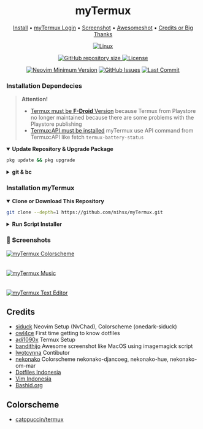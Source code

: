 <h1 align="center">myTermux</h1> 

<div align="center">
  <a href="https://mytermux-xshin404.vercel.app/docs/intro" target="_blank">Install</a>
  <span> • </span>
       	<a href="https://mytermux-xshin404.vercel.app/docs/login/Username%20&%20Password" target="_blank">myTermux Login</a>
  <span> • </span>
	      <a href="https://mytermux-xshin404.vercel.app/docs/screenshot/colorscheme" target="_blank">Screenshot</a>
  <span> • </span>
	<a href="https://someonewhoknowsnothing.github.io/awesomeshot/index.html" target="_blank">Awesomeshot</a>
  <span> • </span>
      	<a href="https://xshin404.github.io/credits/index.html" target="_blank">Credits or Big Thanks</a>
  <p></p>
</div>

<div align="center">
	
[![Linux](https://img.shields.io/badge/my%20Termux-gray.svg?style=for-the-badge&logo=android)]()
	
</div>

<div align="center">
	
  <a href="https://github.com/xshin404/myTermux">
    <img src="https://img.shields.io/github/repo-size/xshin404/myTermux?style=flat-square&label=Repo" alt="GitHub repository size"/>
  </a>
  <a href="https://github.com/xshin404/myTermux/blob/main/LICENSE">
    <img src="https://img.shields.io/github/license/xshin404/myTermux?style=flat-square&logo=GNU&label=License" alt="License"/>
  </a>

  [![Neovim Minimum Version](https://img.shields.io/badge/Neovim-0.5+-blueviolet.svg?style=flat-square&logo=Neovim&logoColor=white)](https://github.com/neovim/neovim)
  [![GitHub Issues](https://img.shields.io/github/issues/xshin404/myTermux.svg?style=flat-square&label=Issues&color=fc0330)](https://github.com/xshin404/myTermux/issues)
  [![Last Commit](https://img.shields.io/github/last-commit/xshin404/myTermux.svg?style=flat-square&label=Last%20Commit&color=58eb34)](https://github.com/xshin404/myTermux/pulse) 
          
</div>

### Installation Dependecies

> **Attention!**
> - [Termux must be **F-Droid** Version](https://f-droid.org/en/packages/com.termux/) because Termux from Playstore no longer maintained because there are some problems with the Playstore publishing
> - [Termux:API must be installed](https://f-droid.org/en/packages/com.termux.api/) myTermux use API command from Termux:API like fetch `termux-battery-status`

  <details open>
  <summary><strong>Update Repository & Upgrade Package</strong></summary>

  ```bash
  pkg update && pkg upgrade
  ```
  </details>

  <details>
  <summary><strong>git & bc</strong></summary>

  - Package `git` for cloning or downloading repository
  - Package `bc` for calculate repository size which will be cloning or downloading

  ```bash
  pkg i -y git bc
  ```

  </details>

### Installation myTermux

  <details open>
  <summary><strong>Clone or Download This Repository</strong></summary>

  ```bash
  git clone --depth=1 https://github.com/nihsx/myTermux.git
  ```

  </details>

  <details>
  <summary><strong>Run Script Installer</strong></summary>

  - Move to Folder

  ```bash
  cd myTermux
  ```

  - export variable `COLUMNS` and `LINES`

  > This variable function so that the installer script can read the
  > `column` and `row` widths of Termux Application so that later it
  > matches the output during the installation process.

  ```bash
  export COLUMNS LINES
  ```

  - Execute Installer

  ```bash
  ./install.sh
  ```

  ![Error](https://i.ibb.co/mDV3hd0/Screenshot-20220216-200813-Termux.png)

  > If you get error message `Please Zoom Out`.
  > Zoom Out on Termux Application then run again the script

  > If the row and column widths of the application are correct,
  > the script will automatically run, like this:

  ![Running](https://i.ibb.co/hMbzWxx/Screenshot-20220216-202655-Termux.png)

  > Then follow the installation until it's finished

  </details>



### :camera_flash: Screenshots

<a href="https://i.ibb.co/4Vjdk89/out2.png" target="_blank" rel="noopener">
  <img alt="myTermux Colorscheme" src="https://i.ibb.co/4Vjdk89/out2.png"/>
</a>

<br />
<br />
<br />

<a href="https://i.ibb.co/bPRrbyD/final-music.png" target="_blank" rel="noopener">
  <img alt="myTermux Music" src="https://i.ibb.co/bPRrbyD/final-music.png"/>
</a>

<br />
<br />
<br />

<a href="https://i.ibb.co/6DqyPqT/final-text-editor.png" target="_blank" rel="noopener">
  <img alt="myTermux Text Editor" src="https://i.ibb.co/6DqyPqT/final-text-editor.png"/>
</a>

## Credits

- [siduck](https://github.com/siduck) Neovim Setup (NvChad), Colorscheme (onedark-siduck)
- [owl4ce](https://github.com/owl4ce) First time getting to know dotfiles
- [adi1090x](https://github.com/adi1090x) Termux Setup
- [bandithijo](https://github.com/bandithijo) Awesome screenshot like MacOS using imagemagick script
- [lwotcynna](https://github.com/lwotcynna) Contibutor
- [nekonako](https://github.com/nekonako) Colorscheme nekonako-djancoeg, nekonako-hue, nekonako-om-mar
- [Dotfiles Indonesia](https://t.me/dotfiles_id)
- [Vim Indonesia](https://t.me/VimID)
- [Bashid.org](https://t.me/bashidorg)

## Colorscheme

- [catppuccin/termux](https://github.com/catppuccin/termux)
